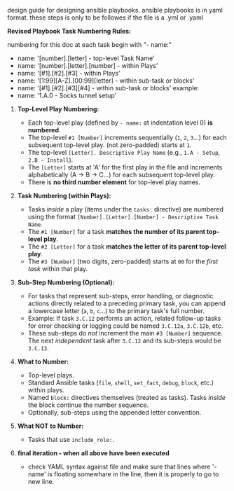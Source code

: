 design guide for designing ansible playbooks.
ansible playbooks is in yaml format.
these steps is only to be followes if the file is a .yml or .yaml

**Revised Playbook Task Numbering Rules:**

numbering for this doc at each task begin with "- name:"
- name: '[number].[letter] - top-level Task Name'
- name: '[number].[letter].[number] - within Plays'
- name: '[#1].[#2].[#3] - within Plays'
- name: '[1:99][A-Z].[00:99][letter] - within sub-task or blocks'
- name: '[#1].[#2].[#3][#4] - within sub-task or blocks'
example:
- name: '1.A.0 - Socks tunnel setup'

1.  **Top-Level Play Numbering:**
    *   Each top-level play (defined by `- name:` at indentation level 0) **is numbered**.
    *   The top-level `#1 [Number]` increments sequentially (`1`, `2`, `3`...) for each subsequent top-level play. (not zero-padded) starts at `1`.
    *   The top-level `[Letter]. Descriptive Play Name` (e.g., `1.A - Setup`, `2.B - Install`).
    *   The `[Letter]` starts at 'A' for the first play in the file and increments alphabetically (A -> B -> C...) for each subsequent top-level play.
    *   There is **no third number element** for top-level play names.

2.  **Task Numbering (within Plays):**
    *   Tasks *inside* a play (items under the `tasks:` directive) are numbered using the format `[Number].[Letter].[Number] - Descriptive Task Name`.
    *   The `#1 [Number]` for a task **matches the number of its parent top-level play**.
    *   The `#2 [Letter]` for a task **matches the letter of its parent top-level play**.
    *   The `#3 [Number]` (two digits, zero-padded) starts at `00` for the *first task* within that play.

3.  **Sub-Step Numbering (Optional):**
    *   For tasks that represent sub-steps, error handling, or diagnostic actions directly related to a preceding primary task, you can append a lowercase letter (`a`, `b`, `c`...) to the primary task's full number.
    *   Example: If task `3.C.12` performs an action, related follow-up tasks for error checking or logging could be named `3.C.12a`, `3.C.12b`, etc.
    *   These sub-steps do *not* increment the main `#3 [Number]` sequence. The next *independent* task after `3.C.12` and its sub-steps would be `3.C.13`.

4.  **What to Number:**
    *   Top-level plays.
    *   Standard Ansible tasks (`file`, `shell`, `set_fact`, `debug`, `block`, etc.) within plays.
    *   Named `block:` directives themselves (treated as tasks). Tasks *inside* the block continue the number sequence.
    *   Optionally, sub-steps using the appended letter convention.

5.  **What NOT to Number:**
    *   Tasks that use `include_role:`.

6.  **final iteration - when all above have been executed**
    * check YAML syntax against file and make sure that lines where '- name' is floating somewhare in the line, then it is properly to go to new line.